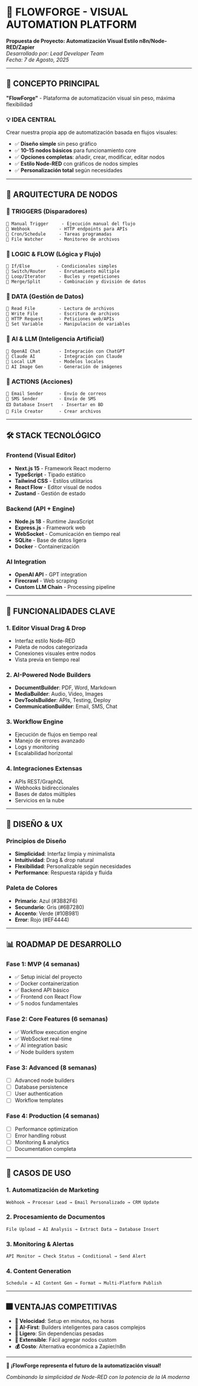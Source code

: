 # 🚀 FLOWFORGE - VISUAL AUTOMATION PLATFORM

**Propuesta de Proyecto: Automatización Visual Estilo n8n/Node-RED/Zapier**  
*Desarrollado por: Lead Developer Team*  
*Fecha: 7 de Agosto, 2025*

---

## 🎯 **CONCEPTO PRINCIPAL**

**"FlowForge"** - Plataforma de automatización visual sin peso, máxima flexibilidad

### **💡 IDEA CENTRAL**
Crear nuestra propia app de automatización basada en flujos visuales:
- ✅ **Diseño simple** sin peso gráfico
- ✅ **10-15 nodos básicos** para funcionamiento core  
- ✅ **Opciones completas**: añadir, crear, modificar, editar nodos
- ✅ **Estilo Node-RED** con gráficos de nodos simples
- ✅ **Personalización total** según necesidades

---

## 🏢 **ARQUITECTURA DE NODOS**

### **🚀 TRIGGERS (Disparadores)**
```
📌 Manual Trigger     - Ejecución manual del flujo
📌 Webhook           - HTTP endpoints para APIs
📌 Cron/Schedule     - Tareas programadas  
📌 File Watcher      - Monitoreo de archivos
```

### **🔀 LOGIC & FLOW (Lógica y Flujo)**
```
🔀 If/Else          - Condicionales simples
🔀 Switch/Router     - Enrutamiento múltiple
🔀 Loop/Iterator     - Bucles y repeticiones
🔀 Merge/Split       - Combinación y división de datos
```

### **💾 DATA (Gestión de Datos)**
```
💾 Read File         - Lectura de archivos
💾 Write File        - Escritura de archivos  
💾 HTTP Request      - Peticiones web/APIs
💾 Set Variable      - Manipulación de variables
```

### **🤖 AI & LLM (Inteligencia Artificial)**
```
🤖 OpenAI Chat       - Integración con ChatGPT
🤖 Claude AI         - Integración con Claude
🤖 Local LLM         - Modelos locales
🤖 AI Image Gen      - Generación de imágenes
```

### **🎨 ACTIONS (Acciones)**
```
📧 Email Sender      - Envío de correos
📱 SMS Sender        - Envío de SMS
🖾 Database Insert   - Insertar en BD
📁 File Creator      - Crear archivos
```

---

## 🛠️ **STACK TECNOLÓGICO**

### **Frontend (Visual Editor)**
- **Next.js 15** - Framework React moderno
- **TypeScript** - Tipado estático
- **Tailwind CSS** - Estilos utilitarios
- **React Flow** - Editor visual de nodos
- **Zustand** - Gestión de estado

### **Backend (API + Engine)**
- **Node.js 18** - Runtime JavaScript
- **Express.js** - Framework web
- **WebSocket** - Comunicación en tiempo real
- **SQLite** - Base de datos ligera
- **Docker** - Containerización

### **AI Integration**
- **OpenAI API** - GPT integration
- **Firecrawl** - Web scraping
- **Custom LLM Chain** - Processing pipeline

---

## 🚀 **FUNCIONALIDADES CLAVE**

### **1. Editor Visual Drag & Drop**
- Interfaz estilo Node-RED
- Paleta de nodos categorizada
- Conexiones visuales entre nodos
- Vista previa en tiempo real

### **2. AI-Powered Node Builders**
- **DocumentBuilder**: PDF, Word, Markdown
- **MediaBuilder**: Audio, Video, Images
- **DevToolsBuilder**: APIs, Testing, Deploy
- **CommunicationBuilder**: Email, SMS, Chat

### **3. Workflow Engine**
- Ejecución de flujos en tiempo real
- Manejo de errores avanzado
- Logs y monitoring
- Escalabilidad horizontal

### **4. Integraciones Extensas**
- APIs REST/GraphQL
- Webhooks bidireccionales
- Bases de datos múltiples
- Servicios en la nube

---

## 🎨 **DISEÑO & UX**

### **Principios de Diseño**
- **Simplicidad**: Interfaz limpia y minimalista
- **Intuitividad**: Drag & drop natural
- **Flexibilidad**: Personalizable según necesidades
- **Performance**: Respuesta rápida y fluida

### **Paleta de Colores**
- **Primario**: Azul (#3B82F6)
- **Secundario**: Gris (#6B7280)
- **Accento**: Verde (#10B981)
- **Error**: Rojo (#EF4444)

---

## 📊 **ROADMAP DE DESARROLLO**

### **Fase 1: MVP (4 semanas)**
- ✅ Setup inicial del proyecto
- ✅ Docker containerization
- ✅ Backend API básico
- ✅ Frontend con React Flow
- ✅ 5 nodos fundamentales

### **Fase 2: Core Features (6 semanas)**
- ✅ Workflow execution engine
- ✅ WebSocket real-time
- ✅ AI integration basic
- ✅ Node builders system

### **Fase 3: Advanced (8 semanas)**
- ☐ Advanced node builders
- ☐ Database persistence
- ☐ User authentication
- ☐ Workflow templates

### **Fase 4: Production (4 semanas)**
- ☐ Performance optimization
- ☐ Error handling robust
- ☐ Monitoring & analytics
- ☐ Documentation completa

---

## 💼 **CASOS DE USO**

### **1. Automatización de Marketing**
```
Webhook → Procesar Lead → Email Personalizado → CRM Update
```

### **2. Procesamiento de Documentos**
```
File Upload → AI Analysis → Extract Data → Database Insert
```

### **3. Monitoring & Alertas**
```
API Monitor → Check Status → Conditional → Send Alert
```

### **4. Content Generation**
```
Schedule → AI Content Gen → Format → Multi-Platform Publish
```

---

## 🎆 **VENTAJAS COMPETITIVAS**

- **🚀 Velocidad**: Setup en minutos, no horas
- **🤖 AI-First**: Builders inteligentes para casos complejos
- **🐋 Ligero**: Sin dependencias pesadas
- **🔧 Extensible**: Fácil agregar nodos custom
- **💰 Costo**: Alternativa económica a Zapier/n8n

---

**🌟 ¡FlowForge representa el futuro de la automatización visual!**

*Combinando la simplicidad de Node-RED con la potencia de la IA moderna*